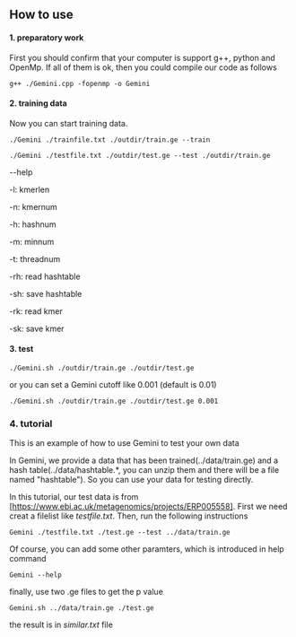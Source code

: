 ## How to use

#### 1. preparatory work

First you should confirm that your computer is support g++, python and OpenMp. If all of them is ok, then you could compile our code as follows

	g++ ./Gemini.cpp -fopenmp -o Gemini

#### 2. training data

Now you can start training data. 

	./Gemini ./trainfile.txt ./outdir/train.ge --train

	./Gemini ./testfile.txt ./outdir/test.ge --test ./outdir/train.ge

--help

-l: kmerlen

-n: kmernum

-h: hashnum

-m: minnum

-t: threadnum

-rh: read hashtable

-sh: save hashtable

-rk: read kmer

-sk: save kmer


#### 3. test
	
	./Gemini.sh ./outdir/train.ge ./outdir/test.ge

or you can set a Gemini cutoff like 0.001 (default is 0.01)
	
	./Gemini.sh ./outdir/train.ge ./outdir/test.ge 0.001

### 4. tutorial

This is an example of how to use Gemini to test your own data

In Gemini, we provide a data that has been trained(../data/train.ge) and a hash table(../data/hashtable.*, you can unzip them and there will be a file named "hashtable"). So you can use your data for testing directly.

In this tutorial, our test data is from [https://www.ebi.ac.uk/metagenomics/projects/ERP005558]. First we need creat a filelist like _testfile.txt_. Then, run the following instructions

	Gemini ./testfile.txt ./test.ge --test ../data/train.ge

Of course, you can add some other paramters, which is introduced in help command

	Gemini --help

finally, use two .ge files to get the p value

	Gemini.sh ../data/train.ge ./test.ge

the result is in _similar.txt_ file